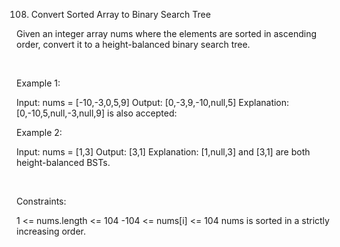 108. Convert Sorted Array to Binary Search Tree

Given an integer array nums where the elements are sorted in ascending order, convert it to a 
height-balanced
 binary search tree.

 

Example 1:

Input: nums = [-10,-3,0,5,9]
Output: [0,-3,9,-10,null,5]
Explanation: [0,-10,5,null,-3,null,9] is also accepted:




Example 2:

Input: nums = [1,3]
Output: [3,1]
Explanation: [1,null,3] and [3,1] are both height-balanced BSTs.


 

Constraints:

1 <= nums.length <= 104
-104 <= nums[i] <= 104
nums is sorted in a strictly increasing order.